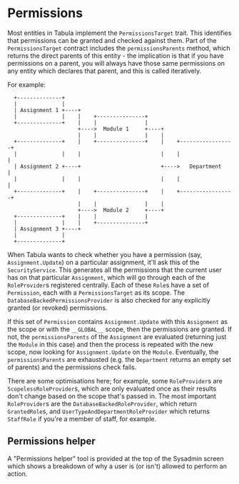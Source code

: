 Permissions
===========

Most entities in Tabula implement the `PermissionsTarget` trait. This identifies that permissions can be granted
and checked against them. Part of the `PermissionsTarget` contract includes the `permissionsParents` method,
which returns the direct parents of this entity - the implication is that if you have permissions on a parent,
you will always have those same permissions on any entity which declares that parent, and this is called
iteratively.

For example:

```
  +--------------+
  |              |
  | Assignment 1 +----+
  |              |    |    +---------------+
  +--------------+    |    |               |
                      +---->  Module 1     +----+
                      |    |               |    |
  +--------------+    |    +---------------+    |    +-----------------+
  |              |    |                         |    |                 |
  | Assignment 2 +----+                         +---->   Department    |
  |              |    |                         |    |                 |
  +--------------+    |    +---------------+    |    +-----------------+
                      |    |               |    |
                      +---->  Module 2     +----+
  +--------------+    |    |               |
  |              |    |    +---------------+
  | Assignment 3 +----+
  |              |
  +--------------+
```

When Tabula wants to check whether you have a permission (say, `Assignment.Update`) on a particular assignment,
it'll ask this of the `SecurityService`. This generates all the permissions that the current user has on that
particular `Assignment`, which will go through each of the `RoleProvider`s registered centrally. Each of these
`Role`s have a set of `Permission`, each with a `PermissionsTarget` as its scope. The `DatabaseBackedPermissionsProvider`
is also checked for any explicitly granted (or revoked) permissions.

If this set of `Permission` contains `Assignment.Update` with this `Assignment` as the scope or with the `__GLOBAL__`
scope, then the permissions are granted. If not, the `permissionsParents` of the `Assignment` are evaluated
(returning just the `Module` in this case) and then the process is repeated with the new scope, now looking for
`Assignment.Update` on the `Module`. Eventually, the `permissionsParents` are exhausted (e.g. the `Department`
returns an empty set of parents) and the permissions check fails.

There are some optimisations here; for example, some `RoleProvider`s are `ScopelessRoleProvider`s, which are only
evaluated once as their results don't change based on the scope that's passed in. The most important `RoleProvider`s
are the `DatabaseBackedRoleProvider`, which return `GrantedRole`s, and `UserTypeAndDepartmentRoleProvider` which returns
`StaffRole` if you're a member of staff, for example.

Permissions helper
------------------

A "Permissions helper" tool is provided at the top of the Sysadmin screen which shows a breakdown of why a user is
(or isn't) allowed to perform an action. 
